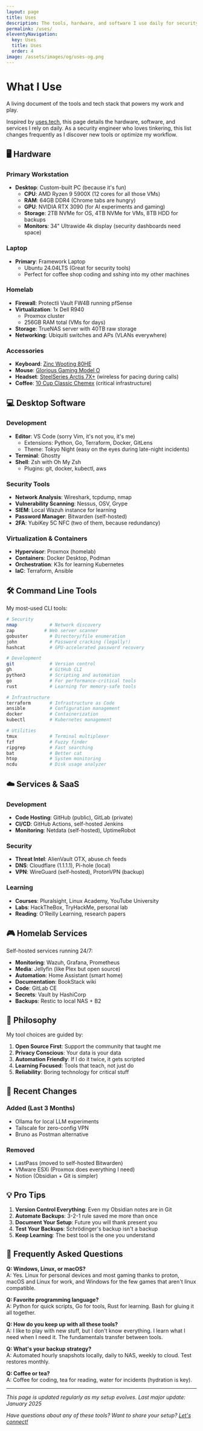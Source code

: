 ```yaml
---
layout: page
title: Uses
description: The tools, hardware, and software I use daily for security work and personal projects. My complete tech stack for cybersecurity, development, and homelab.
permalink: /uses/
eleventyNavigation:
  key: Uses
  title: Uses
  order: 4
image: /assets/images/og/uses-og.png
---
```


# What I Use

<div class="prose prose-lg prose-gray dark:prose-invert lg:prose-xl max-w-none">

<p class="lead text-xl text-gray-600 dark:text-gray-400 italic">
A living document of the tools and tech stack that powers my work and play.
</p>

Inspired by [uses.tech](https://uses.tech/), this page details the hardware, software, and services I rely on daily. As a security engineer who loves tinkering, this list changes frequently as I discover new tools or optimize my workflow.

## 🖥️ Hardware

### Primary Workstation
- **Desktop**: Custom-built PC (because it's fun)
  - **CPU**: AMD Ryzen 9 5900X (12 cores for all those VMs)
  - **RAM**: 64GB DDR4 (Chrome tabs are hungry)
  - **GPU**: NVIDIA RTX 3090 (for AI experiments and gaming)
  - **Storage**: 2TB NVMe for OS, 4TB NVMe for VMs, 8TB HDD for backups
  - **Monitors**: 34" Ultrawide 4k display (security dashboards need space)
  
### Laptop
- **Primary**: Framework Laptop
  - Ubuntu 24.04LTS (Great for security tools)
  - Perfect for coffee shop coding and sshing into my other machines
  
### Homelab
- **Firewall**: Protectli Vault FW4B running pfSense
- **Virtualization**: 1x Dell R940
  - Proxmox cluster
  - 256GB RAM total (VMs for days)
- **Storage**: TrueNAS server with 40TB raw storage
- **Networking**: Ubiquiti switches and APs (VLANs everywhere)

### Accessories
- **Keyboard**: [Zinc Wooting 80HE](https://wooting.io/wooting-80he)
- **Mouse**: [Glorious Gaming Model O](https://www.gloriousgaming.com/collections/model-o-mice)
- **Headset**: [SteelSeries Arctis 7X+](https://steelseries.com/gaming-headsets/arctis-7?srsltid=AfmBOopkaAbInJC_P6KtAgs8SJ9Ugnrxm1a5v1zcAh7jo8ne2kP8d9yb) (wireless for pacing during calls)
- **Coffee**: [10 Cup Classic Chemex](https://chemexcoffeemaker.com/products/ten-cup-classic-chemex)  (critical infrastructure)

## 💻 Desktop Software

### Development
- **Editor**: VS Code (sorry Vim, it's not you, it's me)
  - Extensions: Python, Go, Terraform, Docker, GitLens
  - Theme: Tokyo Night (easy on the eyes during late-night incidents)
- **Terminal**: Ghostty
- **Shell**: Zsh with Oh My Zsh
  - Plugins: git, docker, kubectl, aws

### Security Tools
- **Network Analysis**: Wireshark, tcpdump, nmap
- **Vulnerability Scanning**: Nessus, OSV, Grype
- **SIEM**: Local Wazuh instance for learning
- **Password Manager**: Bitwarden (self-hosted)
- **2FA**: YubiKey 5C NFC (two of them, because redundancy)

### Virtualization & Containers
- **Hypervisor**: Proxmox (homelab)
- **Containers**: Docker Desktop, Podman
- **Orchestration**: K3s for learning Kubernetes
- **IaC**: Terraform, Ansible


## 🛠️ Command Line Tools

My most-used CLI tools:

```bash
# Security
nmap            # Network discovery
zap           # Web server scanner
gobuster        # Directory/file enumeration
john            # Password cracking (legally!)
hashcat         # GPU-accelerated password recovery

# Development
git             # Version control
gh              # GitHub CLI
python3         # Scripting and automation
go              # For performance-critical tools
rust            # Learning for memory-safe tools

# Infrastructure
terraform       # Infrastructure as Code
ansible         # Configuration management
docker          # Containerization
kubectl         # Kubernetes management

# Utilities
tmux            # Terminal multiplexer
fzf             # Fuzzy finder
ripgrep         # Fast searching
bat             # Better cat
htop            # System monitoring
ncdu            # Disk usage analyzer
```

## ☁️ Services & SaaS

### Development
- **Code Hosting**: GitHub (public), GitLab (private)
- **CI/CD**: GitHub Actions, self-hosted Jenkins
- **Monitoring**: Netdata (self-hosted), UptimeRobot

### Security
- **Threat Intel**: AlienVault OTX, abuse.ch feeds
- **DNS**: Cloudflare (1.1.1.1), Pi-hole (local)
- **VPN**: WireGuard (self-hosted), ProtonVPN (backup)

### Learning
- **Courses**: Pluralsight, Linux Academy, YouTube University
- **Labs**: HackTheBox, TryHackMe, personal lab
- **Reading**: O'Reilly Learning, research papers

## 🎮 Homelab Services

Self-hosted services running 24/7:

- **Monitoring**: Wazuh, Grafana, Prometheus
- **Media**: Jellyfin (like Plex but open source)
- **Automation**: Home Assistant (smart home)
- **Documentation**: BookStack wiki
- **Code**: GitLab CE
- **Secrets**: Vault by HashiCorp
- **Backups**: Restic to local NAS + B2

## 🎯 Philosophy

My tool choices are guided by:

1. **Open Source First**: Support the community that taught me
2. **Privacy Conscious**: Your data is your data
3. **Automation Friendly**: If I do it twice, it gets scripted
4. **Learning Focused**: Tools that teach, not just do
5. **Reliability**: Boring technology for critical stuff

## 🔄 Recent Changes

### Added (Last 3 Months)
- Ollama for local LLM experiments
- Tailscale for zero-config VPN
- Bruno as Postman alternative

### Removed
- LastPass (moved to self-hosted Bitwarden)
- VMware ESXi (Proxmox does everything I need)
- Notion (Obsidian + Git is simpler)

## 💡 Pro Tips

1. **Version Control Everything**: Even my Obsidian notes are in Git
2. **Automate Backups**: 3-2-1 rule saved me more than once
3. **Document Your Setup**: Future you will thank present you
4. **Test Your Backups**: Schrödinger's backup isn't a backup
5. **Keep Learning**: The best tool is the one you understand

## 🤔 Frequently Asked Questions

**Q: Windows, Linux, or macOS?**  
A: Yes. Linux for personal devices and most gaming thanks to proton, macOS and Linux for work, and Windows for the few games that aren't linux compatible.

**Q: Favorite programming language?**  
A: Python for quick scripts, Go for tools, Rust for learning. Bash for gluing it all together.

**Q: How do you keep up with all these tools?**  
A: I like to play with new stuff, but I don't know everything. I learn what I need when I need it. The fundamentals transfer between tools.

**Q: What's your backup strategy?**  
A: Automated hourly snapshots locally, daily to NAS, weekly to cloud. Test restores monthly.

**Q: Coffee or tea?**  
A: Coffee for coding, tea for reading, water for incidents (hydration is key).

---

*This page is updated regularly as my setup evolves. Last major update: January 2025*

*Have questions about any of these tools? Want to share your setup? [Let's connect!](/about/#contact)*

</div>